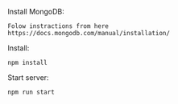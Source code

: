 Install MongoDB:
```
Folow instractions from here https://docs.mongodb.com/manual/installation/
```
Install:
```
npm install
```
Start server:
```
npm run start
```

